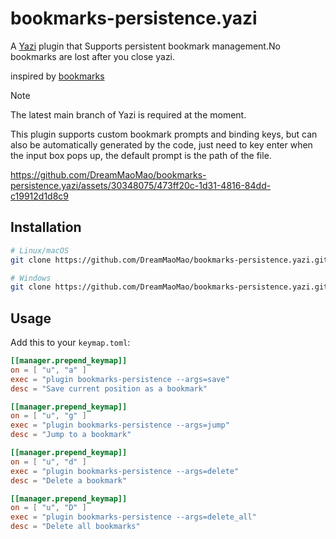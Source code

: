 # bookmarks-persistence.yazi

A [Yazi](https://github.com/sxyazi/yazi) plugin that Supports persistent bookmark management.No bookmarks are lost after you close yazi.

inspired by [bookmarks](https://github.com/dedukun/bookmarks.yazi)

> [!NOTE]
> The latest main branch of Yazi is required at the moment.
>
> This plugin supports custom bookmark prompts and binding keys, but can also be automatically generated by the code, just need to key enter when the input box pops up, the default prompt is the path of the file.


https://github.com/DreamMaoMao/bookmarks-persistence.yazi/assets/30348075/473ff20c-1d31-4816-84dd-c19912d1d8c9


## Installation

```sh
# Linux/macOS
git clone https://github.com/DreamMaoMao/bookmarks-persistence.yazi.git ~/.config/yazi/plugins/bookmarks-persistence.yazi

# Windows
git clone https://github.com/DreamMaoMao/bookmarks-persistence.yazi.git $env:APPDATA\yazi\config\plugins\bookmarks-persistence.yazi
```

## Usage



Add this to your `keymap.toml`:

```toml
[[manager.prepend_keymap]]
on = [ "u", "a" ]
exec = "plugin bookmarks-persistence --args=save"
desc = "Save current position as a bookmark"

[[manager.prepend_keymap]]
on = [ "u", "g" ]
exec = "plugin bookmarks-persistence --args=jump"
desc = "Jump to a bookmark"

[[manager.prepend_keymap]]
on = [ "u", "d" ]
exec = "plugin bookmarks-persistence --args=delete"
desc = "Delete a bookmark"

[[manager.prepend_keymap]]
on = [ "u", "D" ]
exec = "plugin bookmarks-persistence --args=delete_all"
desc = "Delete all bookmarks"
```
